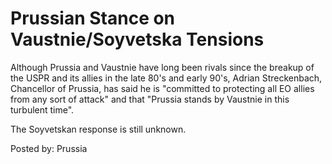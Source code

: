 # Prussian Stance on Vaustnie/Soyvetska Tensions

Although Prussia and Vaustnie have long been rivals since the breakup of the USPR and its allies in the late 80's and early 90's, Adrian Streckenbach, Chancellor of Prussia, has said he is &quot;committed to protecting all EO allies from any sort of attack&quot; and that &quot;Prussia stands by Vaustnie in this turbulent time&quot;.

The Soyvetskan response is still unknown.

 Posted by: Prussia